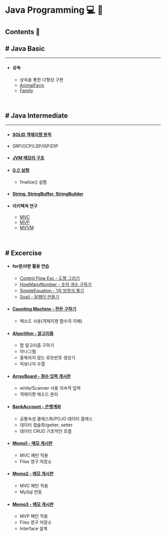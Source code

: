 # Java Programming :computer: :memo:

## Contents :open_file_folder:

## # Java Basic
---
- #### 상속
  - 상속을 통한 다형성 구현
  - [AnimalFarm](https://github.com/qskeksq/AnimalFarm)
  - [Family](https://github.com/qskeksq/Family)

</br>

## # Java Intermediate
---
-  #### [SOLID 객체지향 원칙](https://github.com/qskeksq/SOLID)
  - SRP/OCP/LSP/ISP/DIP
- #### [JVM 메모리 구조](https://github.com/qskeksq/JVM_MemoryStructure)
- #### [G.C 실험](https://github.com/qskeksq/GarbageCollector)
  - finalize() 실험
- #### [String, StringBuffer, StringBuilder](https://github.com/qskeksq/String)
- #### 아키텍쳐 연구
  - [MVC]()
  - [MVP]()
  - [MVVM]()

</br>

## __# Excercise__

- #### for문/if문 활용 연습
  - [Control Flow Exc - 도형 그리기](https://github.com/qskeksq/Java_ControlFlow)
  - [HowManyNumber - 숫자 개수 구하기](https://github.com/qskeksq/HowManyNumber)
  - [SimpleEquation - 1차 방정식 풀기](https://github.com/qskeksq/SimpleEquation)
  - [Snail - 달팽이 만들기]()

- #### [Counting Machine - 잔돈 구하기](https://github.com/qskeksq/CountingMachine_for_method)
  - 메소드 사용(객체지향 함수의 이해)

- #### [Algorithm - 알고리즘](https://github.com/qskeksq/Algorithm)
  - 합 알고리즘 구하기
  - 아나그램
  - 중복되지 않는 로또번호 생성기
  - 피보나치 수열

- #### [ArrayBoard - 점수 입력 게시판](https://github.com/qskeksq/ArrayBoard)
  - while/Scanner 사용 지속적 입력
  - 객체지향 메소드 분리

- #### [BankAccount - 은행계좌](https://github.com/qskeksq/BankAccount)
  - 공통속성 클래스화/POJO 데이터 클래스
  - 데이터 캡슐화/getter, setter
  - 데이터 CRUD 기초적인 흐름

- #### [Memo1 - 메모 게시판]()
  - MVC 패턴 적용
  - Files 영구 저장소

- #### [Memo2 - 메모 게시판]()
  - MVC 패턴 적용
  - MySql 연동

- #### [Memo3 - 메모 게시판]()
  - MVP 패턴 적용
  - Files 영구 저장소
  - Interface 설계
